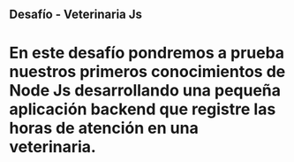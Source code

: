 ## Desafío - Veterinaria Js

# En este desafío pondremos a prueba nuestros primeros conocimientos de Node Js desarrollando una pequeña aplicación backend que registre las horas de atención en una veterinaria.